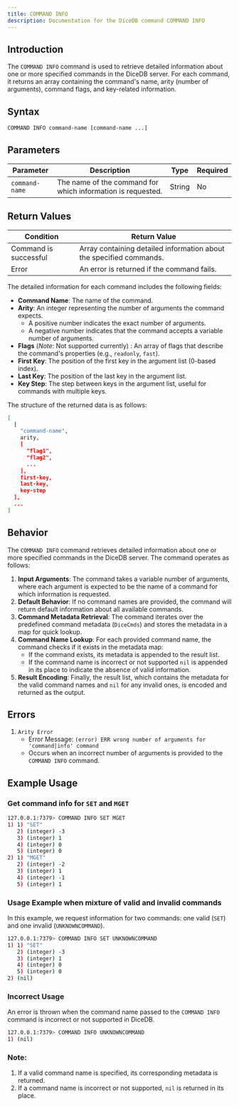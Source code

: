 ```yaml
---
title: COMMAND INFO
description: Documentation for the DiceDB command COMMAND INFO
---
```


## Introduction

The `COMMAND INFO` command is used to retrieve detailed information about one or more specified commands in the DiceDB server. For each command, it returns an array containing the command's name, arity (number of arguments), command flags, and key-related information.

## Syntax

```bash
COMMAND INFO command-name [command-name ...]
```

## Parameters

| Parameter      | Description | Type   | Required |
|----------------|-------------|--------|----------|
| `command-name` | The name of the command for which information is requested. | String | No       |


## Return Values

| Condition | Return Value |
|-----------|--------------|
| Command is successful | Array containing detailed information about the specified commands. |
| Error | An error is returned if the command fails. |

The detailed information for each command includes the following fields:

- **Command Name**: The name of the command.
- **Arity**: An integer representing the number of arguments the command expects.
  - A positive number indicates the exact number of arguments.
  - A negative number indicates that the command accepts a variable number of arguments.
- **Flags** (_Note_: Not supported currently) : An array of flags that describe the command's properties (e.g., `readonly`, `fast`).
- **First Key**: The position of the first key in the argument list (0-based index).
- **Last Key**: The position of the last key in the argument list.
- **Key Step**: The step between keys in the argument list, useful for commands with multiple keys.

The structure of the returned data is as follows:

```bash
[
  [
    "command-name",
    arity,
    [
      "flag1",
      "flag2",
      ...
    ],
    first-key,
    last-key,
    key-step
  ],
  ...
]
```

## Behavior

The `COMMAND INFO` command retrieves detailed information about one or more specified commands in the DiceDB server. The command operates as follows:

1. **Input Arguments**: The command takes a variable number of arguments, where each argument is expected to be the name of a command for which information is requested.
2. **Default Behavior**: If no command names are provided, the command will return default information about all available commands.
3. **Command Metadata Retrieval**: The command iterates over the predefined command metadata (`DiceCmds`) and stores the metadata in a map for quick lookup.
4. **Command Name Lookup**: For each provided command name, the command checks if it exists in the metadata map:
   - If the command exists, its metadata is appended to the result list.
   - If the command name is incorrect or not supported `nil` is appended in its place to indicate the absence of valid information.
5. **Result Encoding**: Finally, the result list, which contains the metadata for the valid command names and `nil` for any invalid ones, is encoded and returned as the output.

## Errors

1. `Arity Error`
   - Error Message: `(error) ERR wrong number of arguments for 'command|info' command`
   - Occurs when an incorrect number of arguments is provided to the `COMMAND INFO` command.

## Example Usage

### Get command info for `SET` and `MGET`

```bash
127.0.0.1:7379> COMMAND INFO SET MGET
1) 1) "SET"
   2) (integer) -3
   3) (integer) 1
   4) (integer) 0
   5) (integer) 0
2) 1) "MGET"
   2) (integer) -2
   3) (integer) 1
   4) (integer) -1
   5) (integer) 1
```

### Usage Example when mixture of valid and invalid commands

In this example, we request information for two commands: one valid (`SET`) and one invalid (`UNKNOWNCOMMAND`).

```bash
127.0.0.1:7379> COMMAND INFO SET UNKNOWNCOMMAND
1) 1) "SET"
   2) (integer) -3
   3) (integer) 1
   4) (integer) 0
   5) (integer) 0
2) (nil)
```

### Incorrect Usage

An error is thrown when the command name passed to the `COMMAND INFO` command is incorrect or not supported in DiceDB.

```bash
127.0.0.1:7379> COMMAND INFO UNKNOWNCOMMAND
1) (nil)
```


### Note:

1. If a valid command name is specified, its corresponding metadata is returned.
2. If a command name is incorrect or not supported, `nil` is returned in its place.